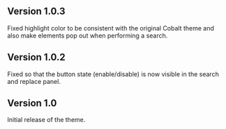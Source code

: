 ## Version 1.0.3

Fixed highlight color to be consistent with the original Cobalt theme and also make elements pop out when performing a search.

## Version 1.0.2

Fixed so that the button state (enable/disable) is now visible in the search and replace panel.

## Version 1.0

Initial release of the theme.